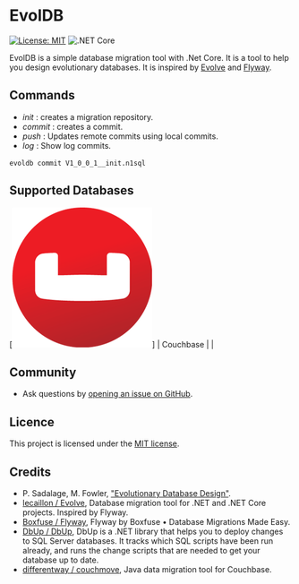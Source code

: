 # EvolDB

[![License: MIT](https://img.shields.io/badge/License-MIT-green.svg)](https://github.com/Monbsoft/EvolDB/blob/master/LICENSE)
![.NET Core](https://github.com/Monbsoft/EvolDB/workflows/.NET%20Core/badge.svg)

EvolDB is a simple database migration tool with .Net Core. It is a tool to help you design evolutionary databases. It is inspired by [Evolve](https://github.com/lecaillon/Evolve) and [Flyway](https://flywaydb.org/).

## Commands

- _init_ : creates a migration repository.
- _commit_ : creates a commit.
- _push_ : Updates remote commits using local commits.
- _log_ : Show log commits.

```
evoldb commit V1_0_0_1__init.n1sql
```

## Supported Databases

[![Couchbase](doc/images/couchbase.png)] |
Couchbase | |

## Community

- Ask questions by [opening an issue on GitHub](https://github.com/Monbsoft/EvolDB/issues).

## Licence

This project is licensed under the [MIT license](https://github.com/dotnet/orleans/blob/master/LICENSE).

## Credits

- P. Sadalage, M. Fowler, ["Evolutionary Database Design"](https://www.martinfowler.com/articles/evodb.html#YouDontNeedAnArmyOfDbas).
- [lecaillon / Evolve](https://github.com/lecaillon/Evolve), Database migration tool for .NET and .NET Core projects. Inspired by Flyway.
- [Boxfuse / Flyway](https://flywaydb.org/), Flyway by Boxfuse • Database Migrations Made Easy.
- [DbUp / DbUp](https://github.com/DbUp/DbUp), DbUp is a .NET library that helps you to deploy changes to SQL Server databases. It tracks which SQL scripts have been run already, and runs the change scripts that are needed to get your database up to date.
- [ differentway / couchmove](https://github.com/differentway/couchmove), Java data migration tool for Couchbase.
